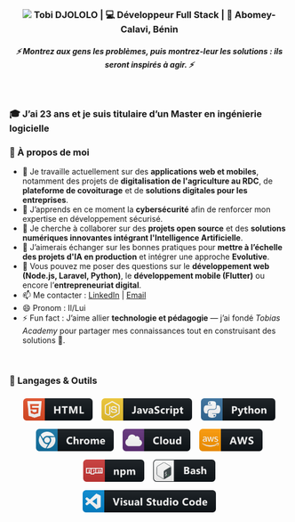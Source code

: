 <div align="center">
  <h3>
    <img src="https://media.giphy.com/media/WUlplcMpOCEmTGBtBW/giphy.gif" width="30">
    Tobi DJOLOLO | 💻 Développeur Full Stack | 📍 Abomey-Calavi, Bénin
  </h3>
</div>

<h5 align="center">
  <i>⚡️ Montrez aux gens les problèmes, puis montrez-leur les solutions : ils seront inspirés à agir. ⚡️</i>
</h5>

<br />

<p align="center">
  <h3>🎓 J’ai 23 ans et je suis titulaire d’un Master en ingénierie logicielle</h3>
</p>

### 👋 À propos de moi  

- 🔭 Je travaille actuellement sur des **applications web et mobiles**, notamment des projets de **digitalisation de l'agriculture au RDC**, de **plateforme de covoiturage** et de **solutions digitales pour les entreprises**.  
- 🌱 J’apprends en ce moment la **cybersécurité** afin de renforcer mon expertise en développement sécurisé.  
- 👯 Je cherche à collaborer sur des **projets open source** et des **solutions numériques innovantes intégrant l'Intelligence Artificielle**.  
- 🤔 J’aimerais échanger sur les bonnes pratiques pour **mettre à l’échelle des projets d'IA en production** et intégrer une approche **Evolutive**.  
- 💬 Vous pouvez me poser des questions sur le **développement web (Node.js, Laravel, Python)**, le **développement mobile (Flutter)** ou encore l’**entrepreneuriat digital**.  
- 📫 Me contacter : [LinkedIn]([[https://www.linkedin.com/in/tobi-djololo](https://www.linkedin.com/in/tobi-djololo-87424a1a4/)](https://www.linkedin.com/in/tobi-djololo-87424a1a4/)) | [Email](mailto:djololotobi@gmail.com)  
- 😄 Pronom : Il/Lui  
- ⚡ Fun fact : J’aime allier **technologie et pédagogie** — j’ai fondé *Tobias Academy* pour partager mes connaissances tout en construisant des solutions 🚀.  


<br />


### 🚀 Langages & Outils  

<p align="center">
  <img src="https://raw.githubusercontent.com/8bithemant/8bithemant/master/svg/dev/languages/html.svg" alt="HTML" height="40" style="margin:6px"/>
  <img src="https://raw.githubusercontent.com/8bithemant/8bithemant/master/svg/dev/languages/js.svg" alt="JavaScript" height="40" style="margin:6px"/>
  <img src="https://raw.githubusercontent.com/8bithemant/8bithemant/master/svg/dev/languages/python.svg" alt="Python" height="40" style="margin:6px"/>
  <img src="https://raw.githubusercontent.com/8bithemant/8bithemant/master/svg/dev/misc/chrome.svg" alt="Chrome" height="40" style="margin:6px"/>
  <img src="https://raw.githubusercontent.com/8bithemant/8bithemant/master/svg/dev/misc/cloud.svg" alt="Cloud" height="40" style="margin:6px"/>
  <img src="https://raw.githubusercontent.com/8bithemant/8bithemant/master/svg/dev/services/aws.svg" alt="AWS" height="40" style="margin:6px"/>
  <img src="https://raw.githubusercontent.com/8bithemant/8bithemant/master/svg/dev/services/npm.svg" alt="NPM" height="40" style="margin:6px"/>
  <img src="https://raw.githubusercontent.com/8bithemant/8bithemant/master/svg/dev/tools/bash.svg" alt="Bash" height="40" style="margin:6px"/>
  <img src="https://raw.githubusercontent.com/8bithemant/8bithemant/master/svg/dev/tools/visualstudio_code.svg" alt="VS Code" height="40" style="margin:6px"/>
</p>

<br />


